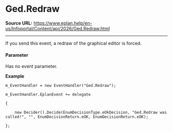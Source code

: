 # Ged.Redraw

**Source URL:** https://www.eplan.help/en-us/Infoportal/Content/api/2026/Ged.Redraw.html

---

If you send this event, a redraw of the graphical editor is forced.

#### **Parameter**

Has no event parameter.

**Example**

```
m_EventHandler = new EventHandler("Ged.Redraw");
m_EventHandler.EplanEvent += delegate
{
    new Decider().Decide(EnumDecisionType.eOkDecision, "Ged.Redraw was called!", "", EnumDecisionReturn.eOK, EnumDecisionReturn.eOK);
};

```